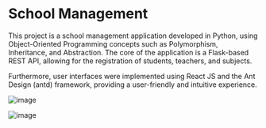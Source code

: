 # School Management

This project is a school management application developed in Python, using Object-Oriented Programming concepts such as Polymorphism, Inheritance, and Abstraction. The core of the application is a Flask-based REST API, allowing for the registration of students, teachers, and subjects.

Furthermore, user interfaces were implemented using React JS and the Ant Design (antd) framework, providing a user-friendly and intuitive experience.

![image](https://github.com/ruanssh/ze-school/assets/45216020/0e0e9efe-cff7-4466-a661-409e43b48a62)

![image](https://github.com/ruanssh/ze-school/assets/45216020/d346cfd0-6259-42e2-94c7-f7fb0a25ffb4)

